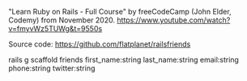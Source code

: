 "Learn Ruby on Rails - Full Course" by freeCodeCamp (John Elder, Codemy) from November 2020.
https://www.youtube.com/watch?v=fmyvWz5TUWg&t=9550s

Source code: https://github.com/flatplanet/railsfriends


rails g scaffold friends first_name:string last_name:string email:string phone:string twitter:string